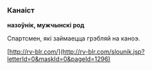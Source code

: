 ### Канаіст
**назоўнік, мужчынскі род**

Спартсмен, які займаецца грэбляй на каноэ.

<a rel="author">[http://rv-blr.com/](http://rv-blr.com/slounik.jsp?letterId=0&maskId=0&pageId=1296)</a>
